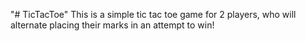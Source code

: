 "# TicTacToe" 
This is a simple tic tac toe game for 2 players, who will alternate placing their marks in an attempt to win!
